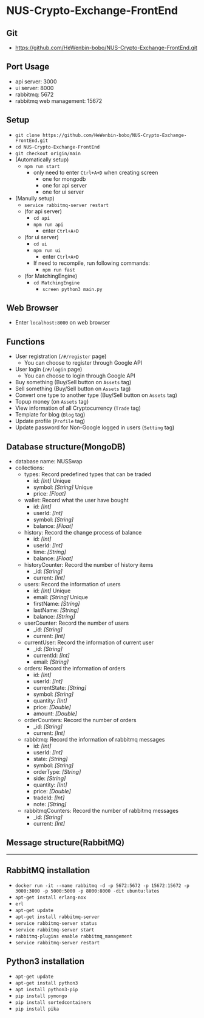 # NUS-Crypto-Exchange-FrontEnd

## Git
* https://github.com/HeWenbin-bobo/NUS-Crypto-Exchange-FrontEnd.git

## Port Usage
* api server: 3000
* ui server: 8000
* rabbitmq: 5672
* rabbitmq web management: 15672

## Setup
* ```git clone https://github.com/HeWenbin-bobo/NUS-Crypto-Exchange-FrontEnd.git```
* ```cd NUS-Crypto-Exchange-FrontEnd```
* ```git checkout origin/main```
* (Automatically setup)
    * ```npm run start```
        * only need to enter ```Ctrl+A+D``` when creating screen
            * one for mongodb
            * one for api server
            * one for ui server
* (Manully setup)
    * ```service rabbitmq-server restart```
    * (for api server)
        * ```cd api```
        * ```npm run api```
            * enter ```Ctrl+A+D```
    * (for ui server)
        * ```cd ui```
        * ```npm run ui```
            * enter ```Ctrl+A+D```
        * If need to recompile, run following commands:
            * ```npm run fast```
    * (for MatchingEngine)
        * ```cd MatchingEngine```
            * ```screen python3 main.py```

## Web Browser
* Enter ```localhost:8000``` on web browser

## Functions
* User registration (```/#/register``` page)
    * You can choose to register through Google API
* User login (```/#/login``` page)
    * You can choose to login through Google API
* Buy something (Buy/Sell button on ```Assets``` tag)
* Sell something (Buy/Sell button on ```Assets``` tag)
* Convert one type to another type (Buy/Sell button on ```Assets``` tag)
* Topup money (on ```Assets``` tag)
* View information of all Cryptocurrency (```Trade``` tag)
* Template for blog (```Blog``` tag)
* Update profile (```Profile``` tag)
* Update password for Non-Google logged in users (```Setting``` tag)

## Database structure(MongoDB)
* database name: NUSSwap
* collections:
    * types: Record predefined types that can be traded
        * id: *[Int]* Unique
        * symbol: *[String]* Unique
        * price: *[Float]*
    * wallet: Record what the user have bought
        * id: *[Int]*
        * userId: *[Int]*
        * symbol: *[String]*
        * balance: *[Float]*
    * history: Record the change process of balance
        * id: *[Int]*
        * userId: *[Int]*
        * time: *[String]*
        * balance: *[Float]*
    * historyCounter: Record the number of history items
        * _id: *[String]*
        * current: *[Int]*
    * users: Record the information of users
        * id: *[Int]* Unique
        * email: *[String]* Unique
        * firstName: *[String]*
        * lastName: *[String]*
        * balance: *[String]*
    * userCounter: Record the number of users
        * _id: *[String]*
        * current: *[Int]*
    * currentUser: Record the information of current user
        * _id: *[String]*
        * currentId: *[Int]*
        * email: *[String]*
    * orders: Record the information of orders
        * id: *[Int]*
        * userId: *[Int]*
        * currentState: *[String]*
        * symbol: *[String]*
        * quantity: *[Int]*
        * price: *[Double]*
        * amount: *[Double]*
    * orderCounters: Record the number of orders
        * _id: *[String]*
        * current: *[Int]*
    * rabbitmq: Record the information of rabbitmq messages
        * id: *[Int]*
        * userId: *[Int]*
        * state: *[String]*
        * symbol: *[String]*
        * orderType: *[String]*
        * side: *[String]*
        * quantity: *[Int]*
        * price: *[Double]*
        * tradeId: *[Int]*
        * note: *[String]*
    * rabbitmqCounters: Record the number of rabbitmq messages
        * _id: *[String]*
        * current: *[Int]*

## Message structure(RabbitMQ)
* ******
  
## RabbitMQ installation
* ```docker run -it --name rabbitmq -d -p 5672:5672 -p 15672:15672 -p 3000:3000 -p 5000:5000 -p 8000:8000 -dit ubuntu:lates```
* ```apt-get install erlang-nox```
* ```erl```
* ```apt-get update```
* ```apt-get install rabbitmq-server```
* ```service rabbitmq-server status```
* ```service rabbitmq-server start```
* ```rabbitmq-plugins enable rabbitmq_management```
* ```service rabbitmq-server restart```

## Python3 installation
* ```apt-get update```
* ```apt-get install python3```
* ```apt install python3-pip```
* ```pip install pymongo```
* ```pip install sortedcontainers```
* ```pip install pika```